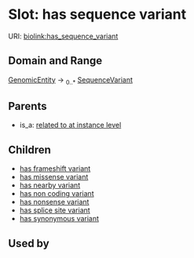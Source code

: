 
# Slot: has sequence variant




URI: [biolink:has_sequence_variant](https://w3id.org/biolink/vocab/has_sequence_variant)


## Domain and Range

[GenomicEntity](GenomicEntity.md) &#8594;  <sub>0..\*</sub> [SequenceVariant](SequenceVariant.md)

## Parents

 *  is_a: [related to at instance level](related_to_at_instance_level.md)

## Children

 *  [has frameshift variant](has_frameshift_variant.md)
 *  [has missense variant](has_missense_variant.md)
 *  [has nearby variant](has_nearby_variant.md)
 *  [has non coding variant](has_non_coding_variant.md)
 *  [has nonsense variant](has_nonsense_variant.md)
 *  [has splice site variant](has_splice_site_variant.md)
 *  [has synonymous variant](has_synonymous_variant.md)

## Used by

